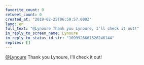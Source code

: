 ```yaml
---
favorite_count: 0
retweet_count: 0
created_at: "2019-02-25T06:59:57.000Z"
lang: en
full_text: "@Lynoure Thank you Lynoure, I'll check it out!"
in_reply_to_screen_name: Lynoure
in_reply_to_status_id_str: "1099926667626246144"
replies: []
---
```


[@Lynoure](https://twitter.com/Lynoure) Thank you Lynoure, I'll check it out!

